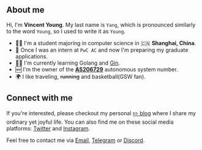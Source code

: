 ## About me

Hi, I'm **Vincent Young**. My last name is `Yang`, which is pronounced similarly to the word `Young`, so I used to write it as `Young`. 

-  👨‍🎓 I'm a student majoring in computer science in 🇨🇳 **Shanghai, China**.
-  💼 Once I was an intern at `PwC AC` and now I'm preparing my graduate applications.
-  👨‍💻 I'm currently learning Golang and [Gin](https://github.com/gin-gonic/gin).
-  🆕 I'm the owner of the **[AS206729](https://bgp.tools/AS206729)** autonomous system number.
-  🌍 I like traveling, ~~running~~ and basketball(GSW fan).

## Connect with me
If you're interested, please checkout my personal [✏️ blog](https://missuo.me/) where I share my ordinary yet joyful life. You can also find me on these social media platforms: [Twitter](https://twitter.com/m1ssuo) and [Instagram](https://www.instagram.com/m1ssuo).

Feel free to contact me via <a href="mailto:i@yyt.moe">Email</a>, [Telegram](https://t.me/missuo) or [Discord](https://discordapp.com/users/missuo#7448).

